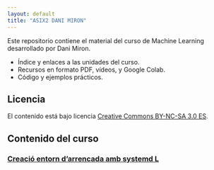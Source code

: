 ```yaml
---
layout: default
title: "ASIX2 DANI MIRON"
---
```


Este repositorio contiene el material del curso de Machine Learning desarrollado por Dani Miron.

- Índice y enlaces a las unidades del curso.
- Recursos en formato PDF, vídeos, y Google Colab.
- Código y ejemplos prácticos.

## Licencia

El contenido está bajo licencia [Creative Commons BY-NC-SA 3.0 ES](LICENSE.md).

## Contenido del curso

### [Creació entorn d’arrencada amb systemd L](unidad1/unidad1.md)  

